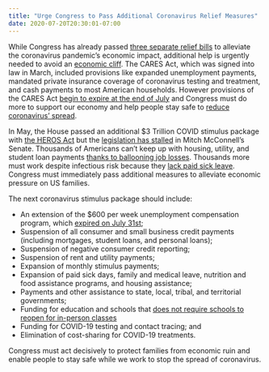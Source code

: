 ```yaml
---
title: "Urge Congress to Pass Additional Coronavirus Relief Measures"
date: 2020-07-20T20:30:01-07:00
---
```

While Congress has already passed [three separate relief bills](https://www.npr.org/2020/03/26/821457551/whats-inside-the-senate-s-2-trillion-coronavirus-aid-package) to alleviate the coronavirus pandemic’s economic impact, additional help is urgently needed to avoid an [economic cliff](https://www.vox.com/21327754/coronavirus-economy-second-stimulus-unemployment-extend-congress). The CARES Act, which was signed into law in March, included provisions like expanded unemployment payments, mandated private insurance coverage of coronavirus testing and treatment, and cash payments to most American households. However provisions of the CARES Act [begin to expire at the end of July](https://www.cnn.com/2020/07/19/politics/unemployment-benefits-economy-congress/index.html) and Congress must do more to support our economy and help people stay safe to [reduce coronavirus’ spread](https://www.nytimes.com/article/flatten-curve-coronavirus.html). 

In May, the House passed an additional $3 Trillion COVID stimulus package with [the HEROS Act](https://www.congress.gov/bill/116th-congress/house-bill/6800) but the [legislation has stalled](https://www.vox.com/2020/7/3/21308503/senate-coronavirus-stimulus-states) in Mitch McConnell’s Senate. Thousands of Americans can’t keep up with housing, utility, and student loan payments [thanks to ballooning job losses](https://www.businessinsider.com/us-weekly-jobless-claims-record-coronavirus-unemployment-insurance-labor-recession-2020-3). Thousands more must work despite infectious risk because they [lack paid sick leave](https://www.pewresearch.org/fact-tank/2020/03/12/as-coronavirus-spreads-which-u-s-workers-have-paid-sick-leave-and-which-dont/). Congress must immediately pass additional measures to alleviate economic pressure on US families. 

The next coronavirus stimulus package should include:

- An extension of the $600 per week unemployment compensation program, which [expired on July 31st](https://www.washingtonpost.com/us-policy/2020/07/31/congress-bailout-unemployment-insurance/);
- Suspension of all consumer and small business credit payments (including mortgages, student loans, and personal loans);
- Suspension of negative consumer credit reporting;
- Suspension of rent and utility payments;
- Expansion of monthly stimulus payments;
- Expansion of paid sick days, family and medical leave, nutrition and food assistance programs, and housing assistance;
- Payments and other assistance to state, local, tribal, and territorial governments;
- Funding for education and schools that [does not require schools to reopen for in-person classes](https://www.washingtonpost.com/us-policy/2020/07/20/coronavirus-stimulus-bill-july/?utm_source=rss&utm_medium=referral&utm_campaign=wp_politics)
- Funding for COVID-19 testing and contact tracing; and
- Elimination of cost-sharing for COVID-19 treatments.

Congress must act decisively to protect families from economic ruin and enable people to stay safe while we work to stop the spread of coronavirus. 

